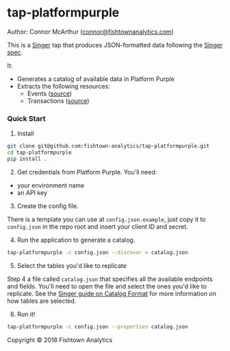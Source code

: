 # tap-platformpurple

Author: Connor McArthur (connor@fishtownanalytics.com)

This is a [Singer](http://singer.io) tap that produces JSON-formatted data following the [Singer spec](https://github.com/singer-io/getting-started/blob/master/SPEC.md).

It:

- Generates a catalog of available data in Platform Purple
- Extracts the following resources:
  - Events ([source](../../blob/master/tap_gnip/streams/tweets.py))
  - Transactions ([source](../../blob/master/tap_gnip/streams/tweet_engagements.py))

### Quick Start

1. Install

```bash
git clone git@github.com:fishtown-analytics/tap-platformpurple.git
cd tap-platformpurple
pip install .
```

2. Get credentials from Platform Purple. You'll need:

- your environment name
- an API key

3. Create the config file.

There is a template you can use at `config.json.example`, just copy it to `config.json` in the repo root and insert your client ID and secret.

4. Run the application to generate a catalog.

```bash
tap-platformpurple -c config.json --discover > catalog.json
```

5. Select the tables you'd like to replicate

Step 4 a file called `catalog.json` that specifies all the available endpoints and fields. You'll need to open the file and select the ones you'd like to replicate. See the [Singer guide on Catalog Format](https://github.com/singer-io/getting-started/blob/c3de2a10e10164689ddd6f24fee7289184682c1f/BEST_PRACTICES.md#catalog-format) for more information on how tables are selected.

6. Run it!

```bash
tap-platformpurple -c config.json --properties catalog.json
```

Copyright &copy; 2018 Fishtown Analytics
